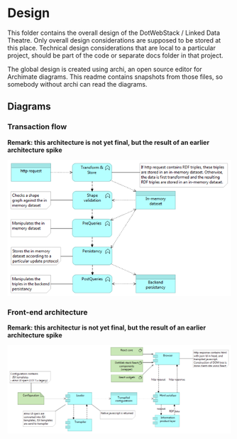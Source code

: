# Design

This folder contains the overall design of the DotWebStack / Linked Data Theatre. Only overall design considerations are supposed to be stored at this place. Technical design considerations that are local to a particular project, should be part of the code or separate docs folder in that project.

The global design is created using archi, an open source editor for Archimate diagrams. This readme contains snapshots from those files, so somebody without archi can read the diagrams.

## Diagrams

### Transaction flow

**Remark: this architecture is not yet final, but the result of an earlier architecture spike**

![](transaction-flow.png)

### Front-end architecture

**Remark: this architectur is not yet final, but the result of an earlier architecture spike**

![](front-end-architecture.png)